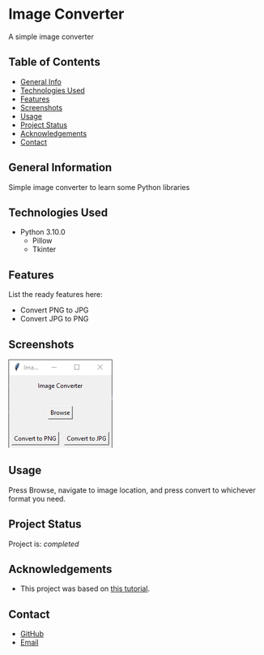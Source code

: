 # Image Converter

  A simple image converter

## Table of Contents

* [General Info](#general-information)
* [Technologies Used](#technologies-used)
* [Features](#features)
* [Screenshots](#screenshots)
* [Usage](#usage)
* [Project Status](#project-status)
* [Acknowledgements](#acknowledgements)
* [Contact](#contact)

## General Information

  Simple image converter to learn some Python libraries

## Technologies Used

* Python 3.10.0
  * Pillow
  * Tkinter

## Features

List the ready features here:

* Convert PNG to JPG
* Convert JPG to PNG

## Screenshots

![Example screenshot](./img/screenshot.png)

## Usage

Press Browse, navigate to image location, and press convert to whichever format you need.

## Project Status

Project is: _completed_

## Acknowledgements

* This project was based on [this tutorial](https://thecleverprogrammer.com/2020/12/02/image-converter-gui-with-python/).

## Contact

* [GitHub](https://github.com/Assentt)
* [Email](mailto:tubbeethan@gmail.com)
